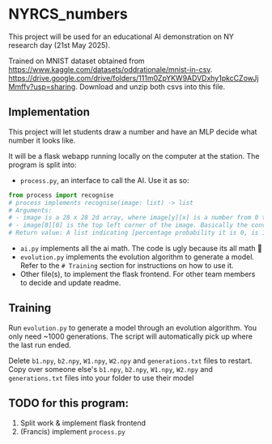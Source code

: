 # NYRCS_numbers
This project will be used for an educational AI demonstration on NY research day (21st May 2025).

Trained on MNIST dataset obtained from https://www.kaggle.com/datasets/oddrationale/mnist-in-csv. https://drive.google.com/drive/folders/111m0ZpYKW9ADVDxhy1pkcCZowJjMmffv?usp=sharing. Download and unzip both csvs into this file.

## Implementation
This project will let students draw a number and have an MLP decide what number it looks like.

It will be a flask webapp running locally on the computer at the station. The program is split into:
- `process.py`, an interface to call the AI. Use it as so:
```py
from process import recognise
# process implements recognise(image: list) -> list
# Arguments:
# - image is a 28 x 28 2d array, where image[y][x] is a number from 0 to 255 indicating pixel darkness from darkest to lightest
# - image[0][0] is the top left corner of the image. Basically the conventional image format
# Return value: A list indicating [percentage probability it is 0, is 1, is 2, is 3, ...]
```
- `ai.py` implements all the ai math. The code is ugly because its all math :pray:
- `evolution.py` implements the evolution algorithm to generate a model. Refer to the `# Training` section for instructions on how to use it.
- Other file(s), to implement the flask frontend. For other team members to decide and update readme.

## Training
Run `evolution.py` to generate a model through an evolution algorithm. You only need ~1000 generations. The script will automatically pick up where the last run ended.

Delete `b1.npy`, `b2.npy`, `W1.npy`, `W2.npy` and `generations.txt` files to restart. Copy over someone else's `b1.npy`, `b2.npy`, `W1.npy`, `W2.npy` and `generations.txt` files into your folder to use their model

## TODO for this program:
1. Split work & implement flask frontend
2. (Francis) implement `process.py`